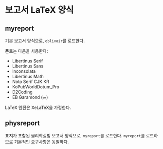 # 보고서 LaTeX 양식
## myreport
기본 보고서 양식으로, `oblivoir`를 로드한다.

폰트는 다음을 사용한다:
- Libertinus Serif
- Libertinus Sans
- Inconsolata
- Libertinus Math
- Noto Serif CJK KR
- KoPubWorldDotum_Pro
- D2Coding
- EB Garamond (⩴)

LaTeX 엔진은 XeLaTeX을 가정한다.

## physreport
표지가 포함된 물리학실험 보고서 양식으로, `myreport`를 로드한다.
`myreport`를 로드하므로 기본적인 요구사항은 동일하다.

